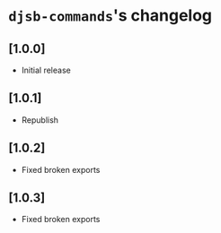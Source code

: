 # `djsb-commands`'s changelog

## [1.0.0]

- Initial release

## [1.0.1]

- Republish

## [1.0.2]

- Fixed broken exports

## [1.0.3]

- Fixed broken exports